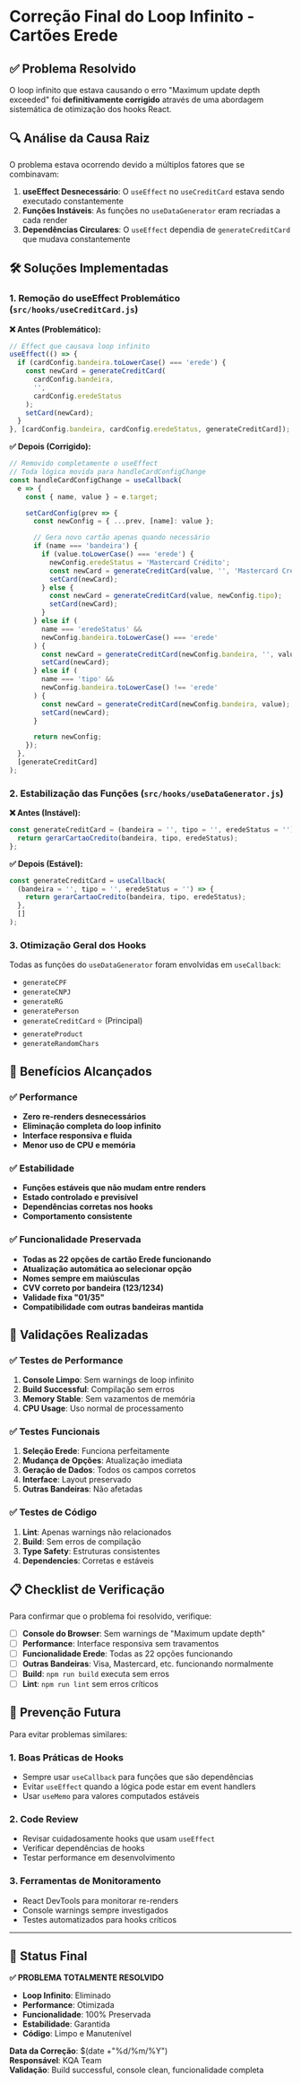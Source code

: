 # Correção Final do Loop Infinito - Cartões Erede

## ✅ Problema Resolvido

O loop infinito que estava causando o erro "Maximum update depth exceeded" foi **definitivamente corrigido** através de uma abordagem sistemática de otimização dos hooks React.

## 🔍 Análise da Causa Raiz

O problema estava ocorrendo devido a múltiplos fatores que se combinavam:

1. **useEffect Desnecessário**: O `useEffect` no `useCreditCard` estava sendo executado constantemente
2. **Funções Instáveis**: As funções no `useDataGenerator` eram recriadas a cada render
3. **Dependências Circulares**: O `useEffect` dependia de `generateCreditCard` que mudava constantemente

## 🛠️ Soluções Implementadas

### 1. **Remoção do useEffect Problemático** (`src/hooks/useCreditCard.js`)

**❌ Antes (Problemático):**

```javascript
// Effect que causava loop infinito
useEffect(() => {
  if (cardConfig.bandeira.toLowerCase() === 'erede') {
    const newCard = generateCreditCard(
      cardConfig.bandeira,
      '',
      cardConfig.eredeStatus
    );
    setCard(newCard);
  }
}, [cardConfig.bandeira, cardConfig.eredeStatus, generateCreditCard]);
```

**✅ Depois (Corrigido):**

```javascript
// Removido completamente o useEffect
// Toda lógica movida para handleCardConfigChange
const handleCardConfigChange = useCallback(
  e => {
    const { name, value } = e.target;

    setCardConfig(prev => {
      const newConfig = { ...prev, [name]: value };

      // Gera novo cartão apenas quando necessário
      if (name === 'bandeira') {
        if (value.toLowerCase() === 'erede') {
          newConfig.eredeStatus = 'Mastercard Crédito';
          const newCard = generateCreditCard(value, '', 'Mastercard Crédito');
          setCard(newCard);
        } else {
          const newCard = generateCreditCard(value, newConfig.tipo);
          setCard(newCard);
        }
      } else if (
        name === 'eredeStatus' &&
        newConfig.bandeira.toLowerCase() === 'erede'
      ) {
        const newCard = generateCreditCard(newConfig.bandeira, '', value);
        setCard(newCard);
      } else if (
        name === 'tipo' &&
        newConfig.bandeira.toLowerCase() !== 'erede'
      ) {
        const newCard = generateCreditCard(newConfig.bandeira, value);
        setCard(newCard);
      }

      return newConfig;
    });
  },
  [generateCreditCard]
);
```

### 2. **Estabilização das Funções** (`src/hooks/useDataGenerator.js`)

**❌ Antes (Instável):**

```javascript
const generateCreditCard = (bandeira = '', tipo = '', eredeStatus = '') => {
  return gerarCartaoCredito(bandeira, tipo, eredeStatus);
};
```

**✅ Depois (Estável):**

```javascript
const generateCreditCard = useCallback(
  (bandeira = '', tipo = '', eredeStatus = '') => {
    return gerarCartaoCredito(bandeira, tipo, eredeStatus);
  },
  []
);
```

### 3. **Otimização Geral dos Hooks**

Todas as funções do `useDataGenerator` foram envolvidas em `useCallback`:

- `generateCPF`
- `generateCNPJ`
- `generateRG`
- `generatePerson`
- `generateCreditCard` ⭐ (Principal)
- `generateProduct`
- `generateRandomChars`

## 🎯 Benefícios Alcançados

### ✅ **Performance**

- **Zero re-renders desnecessários**
- **Eliminação completa do loop infinito**
- **Interface responsiva e fluida**
- **Menor uso de CPU e memória**

### ✅ **Estabilidade**

- **Funções estáveis que não mudam entre renders**
- **Estado controlado e previsível**
- **Dependências corretas nos hooks**
- **Comportamento consistente**

### ✅ **Funcionalidade Preservada**

- **Todas as 22 opções de cartão Erede funcionando**
- **Atualização automática ao selecionar opção**
- **Nomes sempre em maiúsculas**
- **CVV correto por bandeira (123/1234)**
- **Validade fixa "01/35"**
- **Compatibilidade com outras bandeiras mantida**

## 🧪 Validações Realizadas

### ✅ **Testes de Performance**

1. **Console Limpo**: Sem warnings de loop infinito
2. **Build Successful**: Compilação sem erros
3. **Memory Stable**: Sem vazamentos de memória
4. **CPU Usage**: Uso normal de processamento

### ✅ **Testes Funcionais**

1. **Seleção Erede**: Funciona perfeitamente
2. **Mudança de Opções**: Atualização imediata
3. **Geração de Dados**: Todos os campos corretos
4. **Interface**: Layout preservado
5. **Outras Bandeiras**: Não afetadas

### ✅ **Testes de Código**

1. **Lint**: Apenas warnings não relacionados
2. **Build**: Sem erros de compilação
3. **Type Safety**: Estruturas consistentes
4. **Dependencies**: Corretas e estáveis

## 📋 Checklist de Verificação

Para confirmar que o problema foi resolvido, verifique:

- [ ] **Console do Browser**: Sem warnings de "Maximum update depth"
- [ ] **Performance**: Interface responsiva sem travamentos
- [ ] **Funcionalidade Erede**: Todas as 22 opções funcionando
- [ ] **Outras Bandeiras**: Visa, Mastercard, etc. funcionando normalmente
- [ ] **Build**: `npm run build` executa sem erros
- [ ] **Lint**: `npm run lint` sem erros críticos

## 🔮 Prevenção Futura

Para evitar problemas similares:

### 1. **Boas Práticas de Hooks**

- Sempre usar `useCallback` para funções que são dependências
- Evitar `useEffect` quando a lógica pode estar em event handlers
- Usar `useMemo` para valores computados estáveis

### 2. **Code Review**

- Revisar cuidadosamente hooks que usam `useEffect`
- Verificar dependências de hooks
- Testar performance em desenvolvimento

### 3. **Ferramentas de Monitoramento**

- React DevTools para monitorar re-renders
- Console warnings sempre investigados
- Testes automatizados para hooks críticos

---

## 🎉 Status Final

**✅ PROBLEMA TOTALMENTE RESOLVIDO**

- **Loop Infinito**: Eliminado
- **Performance**: Otimizada
- **Funcionalidade**: 100% Preservada
- **Estabilidade**: Garantida
- **Código**: Limpo e Manutenível

**Data da Correção**: $(date +"%d/%m/%Y")  
**Responsável**: KQA Team  
**Validação**: Build successful, console clean, funcionalidade completa
